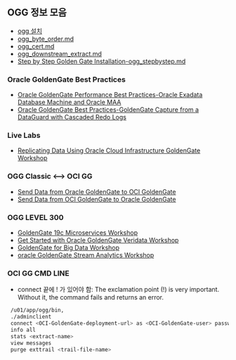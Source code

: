 ## OGG 정보 모음
* [ogg 설치](ogg_install.md)
* [ogg_byte_order.md](ogg_byte_order.md)
* [ogg_cert.md](ogg_cert.md)
* [ogg_downstream_extract.md](ogg_downstream_extract.md)
* [Step by Step Golden Gate Installation-ogg_stepbystep.md](ogg_stepbystep.md)

### Oracle GoldenGate Best Practices
* [Oracle GoldenGate Performance Best Practices-Oracle Exadata Database Machine and Oracle MAA  ](ogg_basic.md)
* [Oracle GoldenGate Best Practices-GoldenGate Capture from a DataGuard with Cascaded Redo Logs](ogg_ds.md)
### Live Labs
*	[Replicating Data Using Oracle Cloud Infrastructure GoldenGate Workshop](https://apexapps.oracle.com/pls/apex/dbpm/r/livelabs/view-workshop?wid=797)

### OGG Classic <--> OCI GG
* [Send Data from Oracle GoldenGate to OCI GoldenGate](https://apexapps.oracle.com/pls/apex/dbpm/r/livelabs/view-workshop?wid=851)
* [Send Data from OCI GoldenGate to Oracle GoldenGate](https://apexapps.oracle.com/pls/apex/dbpm/r/livelabs/view-workshop?wid=881)

### OGG LEVEL 300
* [GoldenGate 19c Microservices Workshop](https://apexapps.oracle.com/pls/apex/dbpm/r/livelabs/view-workshop?wid=585) 
*	[Get Started with Oracle GoldenGate Veridata Workshop](https://apexapps.oracle.com/pls/apex/dbpm/r/livelabs/view-workshop?wid=833&session=110083238267524)
*	[GoldenGate for Big Data Workshop](https://apexapps.oracle.com/pls/apex/dbpm/r/livelabs/view-workshop?p180_id=692)
*	[oracle GoldenGate Stream Analytics Workshop](https://apexapps.oracle.com/pls/apex/dbpm/r/livelabs/view-workshop?wid=669)

### OCI GG CMD LINE

* connect 끝에 ! 가 있어야 함: The exclamation point (!) is very important. Without it, the command fails and returns an error.
```bash
 /u01/app/ogg/bin,
 ./adminclient
 connect <OCI-GoldenGate-deployment-url> as <OCI-GoldenGate-user> password <OCI-GoldenGate-password> !
 info all
 stats <extract-name>
 view messages
 purge exttrail <trail-file-name>
 ```



